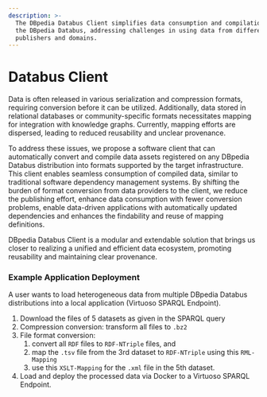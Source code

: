```yaml
---
description: >-
  The DBpedia Databus Client simplifies data consumption and compilation from
  the DBpedia Databus, addressing challenges in using data from different
  publishers and domains.
---
```


# Databus Client

Data is often released in various serialization and compression formats, requiring conversion before it can be utilized. Additionally, data stored in relational databases or community-specific formats necessitates mapping for integration with knowledge graphs. Currently, mapping efforts are dispersed, leading to reduced reusability and unclear provenance.&#x20;

To address these issues, we propose a software client that can automatically convert and compile data assets registered on any DBpedia Databus distribution into formats supported by the target infrastructure. This client enables seamless consumption of compiled data, similar to traditional software dependency management systems. By shifting the burden of format conversion from data providers to the client, we reduce the publishing effort, enhance data consumption with fewer conversion problems, enable data-driven applications with automatically updated dependencies and enhances the findability and reuse of mapping definitions.

DBpedia Databus Client is a modular and extendable solution that brings us closer to realizing a unified and efficient data ecosystem, promoting reusability and maintaining clear provenance.



### Example Application Deployment

A user wants to load heterogeneous data from multiple DBpedia Databus distributions into a local application (Virtuoso SPARQL Endpoint).

1. Download the files of 5 datasets as given in the SPARQL query
2. Compression conversion: transform all files to `.bz2`
3. File format conversion:
   1. convert all `RDF` files to `RDF-NTriple` files, and
   2. map the `.tsv` file from the 3rd dataset to `RDF-NTriple` using this `RML-Mapping`
   3. use this `XSLT-Mapping` for the `.xml` file in the 5th dataset.
4. Load and deploy the processed data via Docker to a Virtuoso SPARQL Endpoint.
